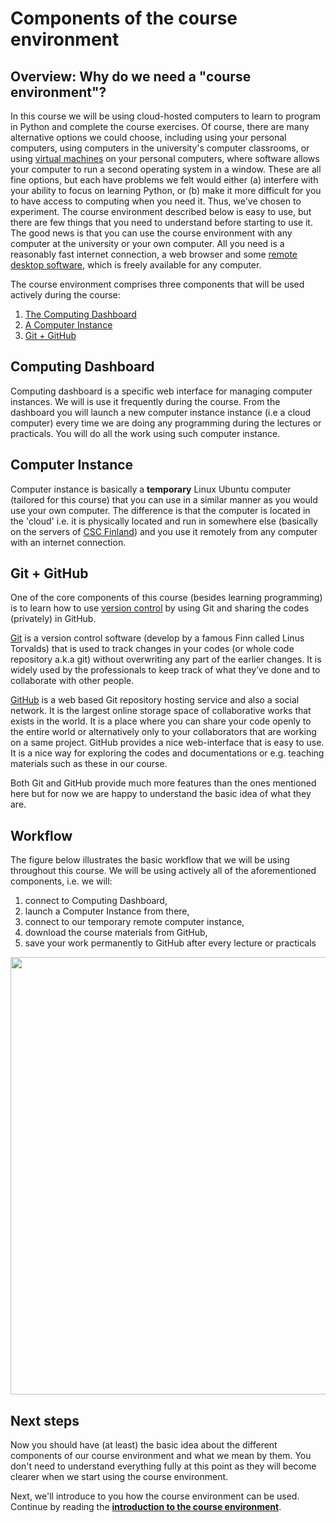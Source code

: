 # Components of the course environment 

## Overview: Why do we need a "course environment"?
In this course we will be using cloud-hosted computers to learn to program in Python and complete the course exercises.
Of course, there are many alternative options we could choose, including using your personal computers, using computers in the university's computer classrooms, or using [virtual machines](https://en.wikipedia.org/wiki/Virtual_machine) on your personal computers, where software allows your computer to run a second operating system in a window.
These are all fine options, but each have problems we felt would either (a) interfere with your ability to focus on learning Python, or (b) make it more difficult for you to have access to computing when you need it.
Thus, we've chosen to experiment.
The course environment described below is easy to use, but there are few things that you need to understand before starting to use it.
The good news is that you can use the course environment with any computer at the university or your own computer.
All you need is a reasonably fast internet connection, a web browser and some [remote desktop software](https://en.wikipedia.org/wiki/Remote_desktop_software), which is freely available for any computer.

The course environment comprises three components that will be used actively during the course:
 
 1. [The Computing Dashboard](#computing-dashboard)
 2. [A Computer Instance](#computer-instance)
 3. [Git + GitHub](#git--github)

## Computing Dashboard

Computing dashboard is a specific web interface for managing computer instances. We will is use it frequently during the course. 
From the dashboard you will launch a new computer instance instance (i.e a cloud computer) every time we are doing 
any programming during the lectures or practicals. You will do all the work using such computer instance. 

## Computer Instance

Computer instance is basically a **temporary** Linux Ubuntu computer (tailored for this course)
that you can use in a similar manner as you would use your own computer. 
The difference is that the computer is located in the 'cloud' i.e. it is physically located and run in somewhere else 
(basically on the servers of [CSC Finland](https://www.csc.fi/home)) and you use it remotely from any computer with an internet connection. 

## Git + GitHub

One of the core components of this course (besides learning programming) is to learn how to use [version control](https://en.wikipedia.org/wiki/Version_control)
by using Git and sharing the codes (privately) in GitHub.
 
[Git](https://en.wikipedia.org/wiki/Git_\(software\)) is a version control software (develop by a famous Finn called Linus Torvalds) that is used 
to track changes in your codes (or whole code repository a.k.a git) without overwriting any part of the earlier changes. 
It is widely used by the professionals to keep track of what they’ve done and to collaborate with other people.

[GitHub](https://github.com/) is a web based Git repository hosting service and also a social network. It is the largest online storage space of 
collaborative works that exists in the world. It is a place where you can share your code openly to the entire world or alternatively only to your 
collaborators that are working on a same project. GitHub provides a nice web-interface that is easy to use. 
It is a nice way for exploring the codes and documentations or e.g. teaching materials such as these in our course. 

Both Git and GitHub provide much more features than the ones mentioned here but for now we are happy to understand the basic idea of what they are. 

## Workflow

The figure below illustrates the basic workflow that we will be using throughout this course. We will be using actively all of the aforementioned components, 
i.e. we will:
 
 1. connect to Computing Dashboard, 
 2. launch a Computer Instance from there,
 3. connect to our temporary remote computer instance,
 4. download the course materials from GitHub,
 5. save your work permanently to GitHub after every lecture or practicals
  
 <img src="https://github.com/Python-for-geo-people/Intro-to-Python-I/blob/master/img/RemoteComputerInstance.png" width="700"> 
 

## Next steps

Now you should have (at least) the basic idea about the different components of our course environment and what we mean by them. You don't need to 
understand everything fully at this point as they will become clearer when we start using the course environment.  

Next, we'll introduce to you how the course environment can be used. Continue by reading the 
**[introduction to the course environment](intro-to-course-environment.md)**.  

